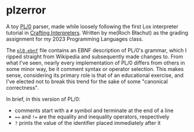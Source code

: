 # plzerror
A toy [PL/0](https://en.wikipedia.org/wiki/PL/0) parser, made while loosely following the first Lox interpreter tutorial in [Crafting Interpreters](https://craftinginterpreters.com).
Written by me(Roch Błachut) as the grading assignment for my 2023 Programming Languages class.

The [`pl0.ebnf`](./pl0.ebnf) file contains an EBNF description of PL/0's grammar, which I ripped straight from Wikipedia and subsequently made changes to.
From what I've seen, nearly every implementation of PL/0 differs from others in some minor way, be it comment syntax or operator selection. This makes sense, considering its primary role is that of an educational exercise, and I've elected not to break this trend for the sake of some "canonical correctness".

In brief, in this version of PL/0:
- comments start with a `#` symbol and terminate at the end of a line
- `==` and `!=` are the equality and inequality operators, respectively
- `?` prints the value of the identifier placed immediately after it
